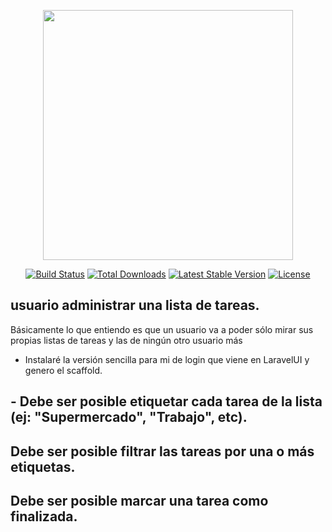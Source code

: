 <p align="center"><a href="https://laravel.com" target="_blank"><img src="https://raw.githubusercontent.com/laravel/art/master/logo-lockup/5%20SVG/2%20CMYK/1%20Full%20Color/laravel-logolockup-cmyk-red.svg" width="400"></a></p>

<p align="center">
<a href="https://travis-ci.org/laravel/framework"><img src="https://travis-ci.org/laravel/framework.svg" alt="Build Status"></a>
<a href="https://packagist.org/packages/laravel/framework"><img src="https://img.shields.io/packagist/dt/laravel/framework" alt="Total Downloads"></a>
<a href="https://packagist.org/packages/laravel/framework"><img src="https://img.shields.io/packagist/v/laravel/framework" alt="Latest Stable Version"></a>
<a href="https://packagist.org/packages/laravel/framework"><img src="https://img.shields.io/packagist/l/laravel/framework" alt="License"></a>
</p>

## usuario administrar una lista de tareas.
Básicamente lo que entiendo es que un usuario va a poder sólo mirar sus propias listas de tareas y las de ningún otro usuario más
-   Instalaré la versión sencilla para mi de login que viene en LaravelUI y genero el scaffold. 
## - Debe ser posible etiquetar cada tarea de la lista (ej: "Supermercado", "Trabajo", etc).
## Debe ser posible filtrar las tareas por una o más etiquetas.
## Debe ser posible marcar una tarea como finalizada.
